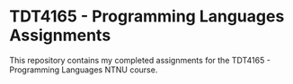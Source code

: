 # TDT4165 - Programming Languages Assignments

This repository contains my completed assignments for the TDT4165 - Programming Languages NTNU course.
